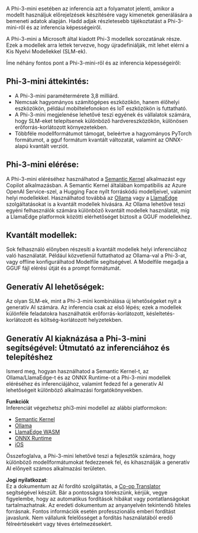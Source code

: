 <!--
CO_OP_TRANSLATOR_METADATA:
{
  "original_hash": "f1ff728038c4f554b660a36b76cbdd6e",
  "translation_date": "2025-07-16T21:12:25+00:00",
  "source_file": "md/01.Introduction/03/overview.md",
  "language_code": "hu"
}
-->
A Phi-3-mini esetében az inferencia azt a folyamatot jelenti, amikor a modellt használjuk előrejelzések készítésére vagy kimenetek generálására a bemeneti adatok alapján. Hadd adjak részletesebb tájékoztatást a Phi-3-mini-ről és az inferencia képességeiről.

A Phi-3-mini a Microsoft által kiadott Phi-3 modellek sorozatának része. Ezek a modellek arra lettek tervezve, hogy újradefiniálják, mit lehet elérni a Kis Nyelvi Modellekkel (SLM-ek).

Íme néhány fontos pont a Phi-3-mini-ről és az inferencia képességeiről:

## **Phi-3-mini áttekintés:**
- A Phi-3-mini paramétermérete 3,8 milliárd.
- Nemcsak hagyományos számítógépes eszközökön, hanem élőhelyi eszközökön, például mobiltelefonokon és IoT eszközökön is futtatható.
- A Phi-3-mini megjelenése lehetővé teszi egyének és vállalatok számára, hogy SLM-eket telepítsenek különböző hardvereszközökön, különösen erőforrás-korlátozott környezetekben.
- Többféle modellformátumot támogat, beleértve a hagyományos PyTorch formátumot, a gguf formátum kvantált változatát, valamint az ONNX-alapú kvantált verziót.

## **Phi-3-mini elérése:**
A Phi-3-mini eléréséhez használhatod a [Semantic Kernel](https://github.com/microsoft/SemanticKernelCookBook?WT.mc_id=aiml-138114-kinfeylo) alkalmazást egy Copilot alkalmazásban. A Semantic Kernel általában kompatibilis az Azure OpenAI Service-szel, a Hugging Face nyílt forráskódú modelljeivel, valamint helyi modellekkel.
Használhatod továbbá az [Ollama](https://ollama.com) vagy a [LlamaEdge](https://llamaedge.com) szolgáltatásokat is a kvantált modellek hívására. Az Ollama lehetővé teszi egyéni felhasználók számára különböző kvantált modellek használatát, míg a LlamaEdge platformok közötti elérhetőséget biztosít a GGUF modellekhez.

## **Kvantált modellek:**
Sok felhasználó előnyben részesíti a kvantált modellek helyi inferenciához való használatát. Például közvetlenül futtathatod az Ollama-val a Phi-3-at, vagy offline konfigurálhatod Modelfile segítségével. A Modelfile megadja a GGUF fájl elérési útját és a prompt formátumát.

## **Generatív AI lehetőségek:**
Az olyan SLM-ek, mint a Phi-3-mini kombinálása új lehetőségeket nyit a generatív AI számára. Az inferencia csak az első lépés; ezek a modellek különféle feladatokra használhatók erőforrás-korlátozott, késleltetés-korlátozott és költség-korlátozott helyzetekben.

## **Generatív AI kiaknázása a Phi-3-mini segítségével: Útmutató az inferenciához és telepítéshez**  
Ismerd meg, hogyan használhatod a Semantic Kernel-t, az Ollama/LlamaEdge-t és az ONNX Runtime-ot a Phi-3-mini modellek eléréséhez és inferenciájához, valamint fedezd fel a generatív AI lehetőségeit különböző alkalmazási forgatókönyvekben.

**Funkciók**  
Inferenciát végezhetsz phi3-mini modellel az alábbi platformokon:

- [Semantic Kernel](https://github.com/Azure-Samples/Phi-3MiniSamples/tree/main/semantickernel?WT.mc_id=aiml-138114-kinfeylo)  
- [Ollama](https://github.com/Azure-Samples/Phi-3MiniSamples/tree/main/ollama?WT.mc_id=aiml-138114-kinfeylo)  
- [LlamaEdge WASM](https://github.com/Azure-Samples/Phi-3MiniSamples/tree/main/wasm?WT.mc_id=aiml-138114-kinfeylo)  
- [ONNX Runtime](https://github.com/Azure-Samples/Phi-3MiniSamples/tree/main/onnx?WT.mc_id=aiml-138114-kinfeylo)  
- [iOS](https://github.com/Azure-Samples/Phi-3MiniSamples/tree/main/ios?WT.mc_id=aiml-138114-kinfeylo)  

Összefoglalva, a Phi-3-mini lehetővé teszi a fejlesztők számára, hogy különböző modellformátumokat fedezzenek fel, és kihasználják a generatív AI előnyeit számos alkalmazási területen.

**Jogi nyilatkozat**:  
Ez a dokumentum az AI fordító szolgáltatás, a [Co-op Translator](https://github.com/Azure/co-op-translator) segítségével készült. Bár a pontosságra törekszünk, kérjük, vegye figyelembe, hogy az automatikus fordítások hibákat vagy pontatlanságokat tartalmazhatnak. Az eredeti dokumentum az anyanyelvén tekintendő hiteles forrásnak. Fontos információk esetén professzionális emberi fordítást javaslunk. Nem vállalunk felelősséget a fordítás használatából eredő félreértésekért vagy téves értelmezésekért.